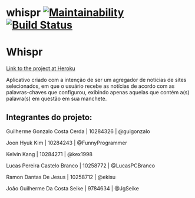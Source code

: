 # whispr [![Maintainability](https://api.codeclimate.com/v1/badges/3365bb60e779ac919f6c/maintainability)](https://codeclimate.com/github/therewasaproblem/whispr/maintainability) [![Build Status](https://travis-ci.org/therewasaproblem/whispr.svg?branch=master)](https://travis-ci.org/therewasaproblem/whispr)

# Whispr
[Link to the project at Heroku](http://whisprapp2019.herokuapp.com)

Aplicativo criado com a intenção de ser um agregador de notícias de sites selecionados, em que o usuário recebe as notícias de acordo com as palavras-chaves que configurou, exibindo apenas aquelas que contém a(s) palavra(s) em questão em sua manchete.

## Integrantes do projeto:

Guilherme Gonzalo Costa Cerda | 10284326 | @guigonzalo

Joon Hyuk Kim | 10284243 | @FunnyProgrammer

Kelvin Kang | 10284271 | @kex1998

Lucas Pereira Castelo Branco | 10258772 | @LucasPCBranco

Ramon Dantas De Jesus | 10258712 | @ekisu

João Guilherme Da Costa Seike | 9784634 | @JgSeike